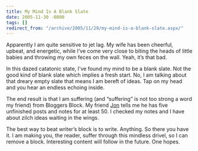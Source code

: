 ```yaml
---
title: My Mind Is A Blank Slate
date: 2005-11-30 -0800
tags: []
redirect_from: "/archive/2005/11/29/my-mind-is-a-blank-slate.aspx/"
---
```


Apparently I am quite sensitive to jet lag. My wife has been cheerful,
upbeat, and energetic, while I’ve come very close to biting the heads of
little babies and throwing my own feces on the wall. Yeah, it’s that
bad.

In this dazed catatonic state, I’ve found my mind to be a blank slate.
Not the good kind of blank slate which implies a fresh start. No, I am
talking about that dreary empty slate that means I am bereft of ideas.
Tap on my head and you hear an endless echoing inside.

The end result is that I am suffering (and “suffering” is not too strong
a word my friend) from Bloggers Block. My friend
[Jon](http://weblogs.asp.net/jgalloway/) tells me he has five unfinished
posts and notes for at least 50. I checked my notes and I have about
zilch ideas waiting in the wings.

The best way to beat writer’s block is to write. Anything. So there you
have it. I am making you, the reader, suffer through this mindless
drivel, so I can remove a block. Interesting content will follow in the
future. One hopes.

